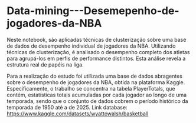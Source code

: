 # Data-mining---Desemepenho-de-jogadores-da-NBA


Neste notebook, são aplicadas técnicas de clusterização sobre uma base de dados de desempenho individual de jogadores da NBA. Utilizando técnicas de clusterização, é analisado o desempenho completo dos atletas para agrupá-los em perfis de performance distintos. Esta análise revela a estrutura real de papéis na liga.

Para a realização do estudo foi utilizada uma base de dados abragentes sobre o desempenho de jogadores da NBA, obtida na plataforma Kaggle. Especificamente, o trabalho se concentra na tabela PlayerTotals, que contém, estatísticas totais acumuladas por cada jogador ao longo de uma temporada, sendo que o conjunto de dados cobrem o período histórico da temporada de 1950 até a de 2025. Link database: https://www.kaggle.com/datasets/wyattowalsh/basketball
